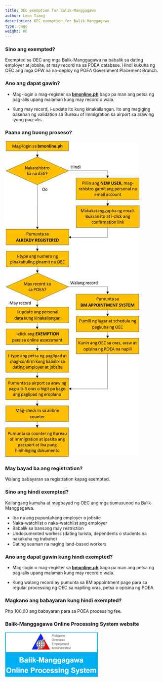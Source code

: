 ```yaml
---
title: OEC exemption for Balik-Manggagawa
author: Leon Timog
description: OEC exemption for Balik-Manggagawa
type: page
weight: 80
---
```

### Sino ang exempted?

Exempted sa OEC ang mga Balik-Manggagawa na babalik sa dating employer at jobsite, at may record na sa POEA database. Hindi kukuha ng OEC ang mga OFW na na-deploy ng POEA Government Placement Branch.

### Ano ang dapat gawin?

- Mag-login o mag-register sa **[bmonline.ph](http://www.bmonline.ph/)** bago pa man ang petsa ng pag-alis upang malaman kung may record o wala.

- Kung may record, i-update ito kung kinakailangan. Ito ang magiging basehan ng validation sa Bureau of Immigration sa airport sa araw ng iyong pag-alis.

### Paano ang buong proseso?

![OEC exemption process](featured-oec-exemption-process.png)

### May bayad ba ang registration?

Walang babayaran sa registration kapag exempted.

### Sino ang hindi exempted?

Kailangang kumuha at magbayad ng OEC ang mga sumusunod na Balik-Manggagawa.

- Iba na ang pupuntahang employer o jobsite
- Naka-watchlist o naka-watchlist ang employer
- Babalik sa bansang may restriction
- Undocumented workers (dating turista, dependents o students na nakakuha ng trabaho)
- Dating seaman na naging land-based workers

### Ano ang dapat gawin kung hindi exempted?

- Mag-login o mag-register sa **[bmonline.ph](http://www.bmonline.ph/)** bago pa man ang petsa ng pag-alis upang malaman kung may record o wala.

- Kung walang record ay pumunta sa BM appointment page para sa regular processing ng OEC sa napiling oras, petsa o opisina ng POEA.

### Magkano ang babayaran kung hindi exempted?

Php 100.00 ang babayaran para sa POEA processing fee.

###  Balik-Manggagawa Online Processing System website

[![Balik-Manggagawa Online Processing System](balik-manggagawa-online-processing-system.png)](http://www.bmonline.ph/)


